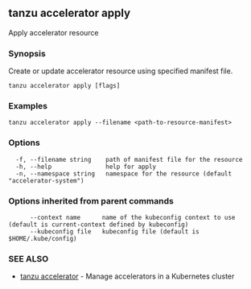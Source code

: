 ## tanzu accelerator apply

Apply accelerator resource

### Synopsis

Create or update accelerator resource using specified manifest file.

```
tanzu accelerator apply [flags]
```

### Examples

```
tanzu accelerator apply --filename <path-to-resource-manifest>
```

### Options

```
  -f, --filename string    path of manifest file for the resource
  -h, --help               help for apply
  -n, --namespace string   namespace for the resource (default "accelerator-system")
```

### Options inherited from parent commands

```
      --context name      name of the kubeconfig context to use (default is current-context defined by kubeconfig)
      --kubeconfig file   kubeconfig file (default is $HOME/.kube/config)
```

### SEE ALSO

* [tanzu accelerator](tanzu_accelerator.md)	 - Manage accelerators in a Kubernetes cluster

